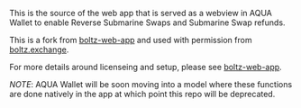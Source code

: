 This is the source of the web app that is served as a webview in AQUA Wallet to enable Reverse Submarine Swaps and Submarine Swap refunds.

This is a fork from [boltz-web-app](https://github.com/BoltzExchange/boltz-web-app) and used with permission from [boltz.exchange](https://boltz.exchange/).

For more details around licenseing and setup, please see [boltz-web-app](https://github.com/BoltzExchange/boltz-web-app).

*NOTE*: AQUA Wallet will be soon moving into a model where these functions are done natively in the app at which point this repo will be deprecated. 
